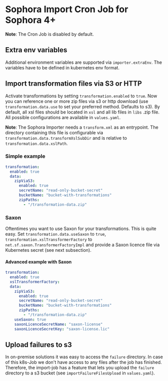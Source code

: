 # Sophora Import Cron Job for Sophora 4+

**Note**: The Cron Job is disabled by default. 

## Extra env variables

Additional environment variables are supported via `importer.extraEnv`. The variables have to be defined in kubernetes env format. 

## Import transformation files via S3 or HTTP

Activate transformations by setting `transformation.enabled` to `true`. Now you can reference one or more zip files via s3 or http 
download (use `transformation.data.use` to set your preferred method. Defaults to s3).
By default, all xsl files should be located in `xsl` and all lib files in `libs` .zip file.
All possible configurations are available in `values.yaml`. 

**Note**: The Sophora Importer needs a `transform.xml` as an entrypoint. The directory containing this file is configurable 
via `transformation.data.transformXslSubDir` and is relative to `transformation.data.xslPath`.

### Simple example

```yaml
transformation:
  enabled: true
  data:
    zipViaS3:
      enabled: true
      secretName: "read-only-bucket-secret"
      bucketName: "bucket-with-transformations"
      zipPaths:
        - "/transformation-data.zip"
```


### Saxon

Oftentimes you want to use Saxon for your transformations. This is quite easy. Set `transformation.data.useSaxon` to `true`,
`transformation.xslTransformerFactory` to `net.sf.saxon.TransformerFactoryImpl` and provide a Saxon licence file
via Kubernetes secret (see next subsection).

#### Advanced example with Saxon

```yaml
transformation:
  enabled: true
  xslTransformerFactory: 
  data:
    zipViaS3:
      enabled: true
      secretName: "read-only-bucket-secret"
      bucketName: "bucket-with-transformations"
      zipPaths:
        - "/transformation-data.zip"
    useSaxon: true
    saxonLicenceSecretName: "saxon-license"
    saxonLicenceSecretKey: "saxon-license.lic"
```

## Upload failures to s3

In on-premise solutions it was easy to access the `failure` directory. In case of this k8s-Job we don't
have access to any files after the job has finished. Therefore, the import-job has a feature that
lets you upload the `failure` directory to a s3 bucket (see `importFailureFilesUpload` in `values.yaml`).
